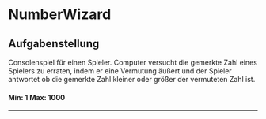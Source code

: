 # NumberWizard

## Aufgabenstellung

Consolenspiel für einen Spieler.
Computer versucht die gemerkte Zahl eines Spielers zu erraten, indem er eine Vermutung äußert und der Spieler antwortet ob die gemerkte Zahl kleiner oder größer der vermuteten Zahl ist.

#### Min: 1  Max: 1000

-----